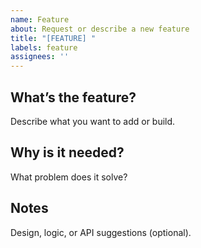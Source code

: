 ```yaml
---
name: Feature
about: Request or describe a new feature
title: "[FEATURE] "
labels: feature
assignees: ''
---
```


## What’s the feature?

Describe what you want to add or build.

## Why is it needed?

What problem does it solve?

## Notes

Design, logic, or API suggestions (optional).
